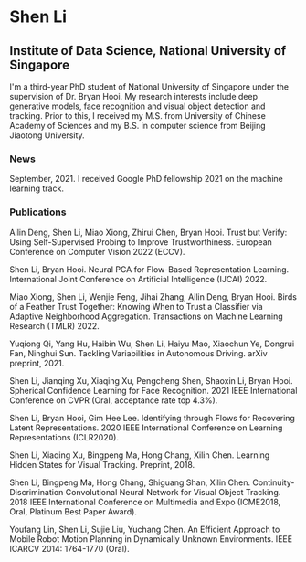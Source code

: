 # Shen Li
## Institute of Data Science, National University of Singapore

I'm a third-year PhD student of National University of Singapore under the supervision of Dr. Bryan Hooi. My research interests include deep generative models, face recognition and visual object detection and tracking. Prior to this, I received my M.S. from University of Chinese Academy of Sciences and my B.S. in computer science from Beijing Jiaotong University.


### News

September, 2021. I received Google PhD fellowship 2021 on the machine learning track.


### Publications

Ailin Deng, Shen Li, Miao Xiong, Zhirui Chen, Bryan Hooi. Trust but Verify: Using Self-Supervised Probing to Improve Trustworthiness. European Conference on Computer Vision 2022 (ECCV).

Shen Li, Bryan Hooi. Neural PCA for Flow-Based Representation Learning. International Joint Conference on Artificial Intelligence (IJCAI) 2022.

Miao Xiong, Shen Li, Wenjie Feng, Jihai Zhang, Ailin Deng, Bryan Hooi. Birds of a Feather Trust Together: Knowing When to Trust a Classifier via Adaptive Neighborhood Aggregation. Transactions on Machine Learning Research (TMLR) 2022.

Yuqiong Qi, Yang Hu, Haibin Wu, Shen Li, Haiyu Mao, Xiaochun Ye, Dongrui Fan, Ninghui Sun. Tackling Variabilities in Autonomous Driving. arXiv preprint, 2021.

Shen Li, Jianqing Xu, Xiaqing Xu, Pengcheng Shen, Shaoxin Li, Bryan Hooi. Spherical Confidence Learning for Face Recognition. 2021 IEEE International Conference on CVPR (Oral, acceptance rate top 4.3%).

Shen Li, Bryan Hooi, Gim Hee Lee. Identifying through Flows for Recovering Latent Representations. 2020 IEEE International Conference on Learning Representations (ICLR2020).

Shen Li, Xiaqing Xu, Bingpeng Ma, Hong Chang, Xilin Chen. Learning Hidden States for Visual Tracking. Preprint, 2018.

Shen Li, Bingpeng Ma, Hong Chang, Shiguang Shan, Xilin Chen. Continuity-Discrimination Convolutional Neural Network for Visual Object Tracking. 2018 IEEE International Conference on Multimedia and Expo (ICME2018, Oral, Platinum Best Paper Award).

Youfang Lin, Shen Li, Sujie Liu, Yuchang Chen. An Efficient Approach to Mobile Robot Motion Planning in Dynamically Unknown Environments. IEEE ICARCV 2014: 1764-1770 (Oral).

<!--
**MathsShen/MathsShen** is a ✨ _special_ ✨ repository because its `README.md` (this file) appears on your GitHub profile.

Here are some ideas to get you started:

